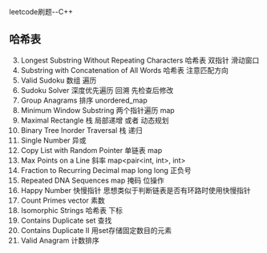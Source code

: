 leetcode刷题--C++
## 哈希表
3. Longest Substring Without Repeating Characters 哈希表 双指针 滑动窗口
30. Substring with Concatenation of All Words 哈希表 注意匹配方向
36. Valid Sudoku 数组 遍历
37. Sudoku Solver 深度优先遍历 回溯 先检查后修改
49. Group Anagrams 排序 unordered_map
76. Minimum Window Substring 两个指针遍历 map
85. Maximal Rectangle 栈 局部递增 或者 动态规划
94. Binary Tree Inorder Traversal 栈 递归
136. Single Number 异或
138. Copy List with Random Pointer 单链表 map
149. Max Points on a Line 斜率 map<pair<int, int>, int>
166. Fraction to Recurring Decimal map long long 正负号
187. Repeated DNA Sequences map 掩码 位操作
202. Happy Number 快慢指针 思想类似于判断链表是否有环路时使用快慢指针
204. Count Primes vector 素数
205. Isomorphic Strings 哈希表 下标
217. Contains Duplicate set 查找
219. Contains Duplicate II 用set存储固定数目的元素
242. Valid Anagram 计数排序
